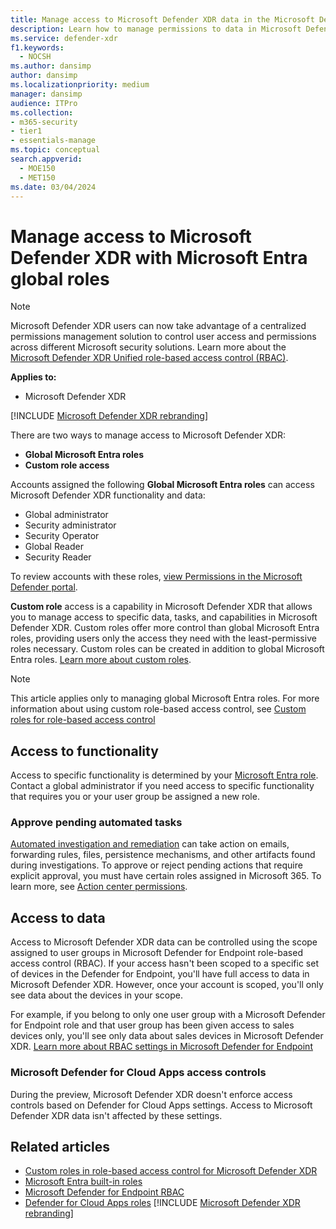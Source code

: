```yaml
---
title: Manage access to Microsoft Defender XDR data in the Microsoft Defender portal
description: Learn how to manage permissions to data in Microsoft Defender XDR
ms.service: defender-xdr
f1.keywords: 
  - NOCSH
ms.author: dansimp
author: dansimp
ms.localizationpriority: medium
manager: dansimp
audience: ITPro
ms.collection: 
- m365-security
- tier1
- essentials-manage
ms.topic: conceptual
search.appverid: 
  - MOE150
  - MET150
ms.date: 03/04/2024
---
```


# Manage access to Microsoft Defender XDR with Microsoft Entra global roles

> [!NOTE]
> Microsoft Defender XDR users can now take advantage of a centralized permissions management solution to control user access and permissions across different Microsoft security solutions. Learn more about the [Microsoft Defender XDR Unified role-based access control (RBAC)](manage-rbac.md).

**Applies to:**

- Microsoft Defender XDR

[!INCLUDE [Microsoft Defender XDR rebranding](../includes/microsoft-defender.md)]

There are two ways to manage access to Microsoft Defender XDR:

- **Global Microsoft Entra roles**
- **Custom role access**

Accounts assigned the following **Global Microsoft Entra roles** can access Microsoft Defender XDR functionality and data:

- Global administrator
- Security administrator
- Security Operator
- Global Reader
- Security Reader

To review accounts with these roles, [view Permissions in the Microsoft Defender portal](https://security.microsoft.com/permissions).

**Custom role** access is a capability in Microsoft Defender XDR that allows you to manage access to specific data, tasks, and capabilities in Microsoft Defender XDR. Custom roles offer more control than global Microsoft Entra roles, providing users only the access they need with the least-permissive roles necessary.  Custom roles can be created in addition to global Microsoft Entra roles. [Learn more about custom roles](custom-roles.md).

> [!NOTE]
> This article applies only to managing global Microsoft Entra roles. For more information about using custom role-based access control, see [Custom roles for role-based access control](custom-roles.md)

## Access to functionality

Access to specific functionality is determined by your [Microsoft Entra role](/azure/active-directory/roles/permissions-reference). Contact a global administrator if you need access to specific functionality that requires you or your user group be assigned a new role.

### Approve pending automated tasks

[Automated investigation and remediation](m365d-autoir-actions.md) can take action on emails, forwarding rules, files, persistence mechanisms, and other artifacts found during investigations. To approve or reject pending actions that require explicit approval, you must have certain roles assigned in Microsoft 365. To learn more, see [Action center permissions](m365d-action-center.md#required-permissions-for-action-center-tasks).

## Access to data

Access to Microsoft Defender XDR data can be controlled using the scope assigned to user groups in Microsoft Defender for Endpoint role-based access control (RBAC). If your access hasn't been scoped to a specific set of devices in the Defender for Endpoint, you'll have full access to data in Microsoft Defender XDR. However, once your account is scoped, you'll only see data about the devices in your scope.

For example, if you belong to only one user group with a Microsoft Defender for Endpoint role and that user group has been given access to sales devices only, you'll see only data about sales devices in Microsoft Defender XDR. [Learn more about RBAC settings in Microsoft Defender for Endpoint](/windows/security/threat-protection/microsoft-defender-atp/rbac)

### Microsoft Defender for Cloud Apps access controls

During the preview, Microsoft Defender XDR doesn't enforce access controls based on  Defender for Cloud Apps settings. Access to Microsoft Defender XDR data isn't affected by these settings.

## Related articles

- [Custom roles in role-based access control for Microsoft Defender XDR](custom-roles.md)
- [Microsoft Entra built-in roles](/azure/active-directory/roles/permissions-reference)
- [Microsoft Defender for Endpoint RBAC](/windows/security/threat-protection/microsoft-defender-atp/rbac)
- [Defender for Cloud Apps roles](/cloud-app-security/manage-admins)
[!INCLUDE [Microsoft Defender XDR rebranding](../../includes/defender-m3d-techcommunity.md)]
